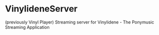 VinylideneServer
================

(previously Vinyl Player) Streaming server for Vinylidene - The Ponymusic Streaming Application